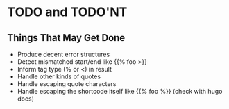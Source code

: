 # TODO and TODO'NT

## Things That May Get Done

* Produce decent error structures
* Detect mismatched start/end like {{% foo >}}
* Inform tag type (% or <) in result
* Handle other kinds of quotes
* Handle escaping quote characters
* Handle escaping the shortcode itself like \{{% foo %}} (check with hugo docs)
